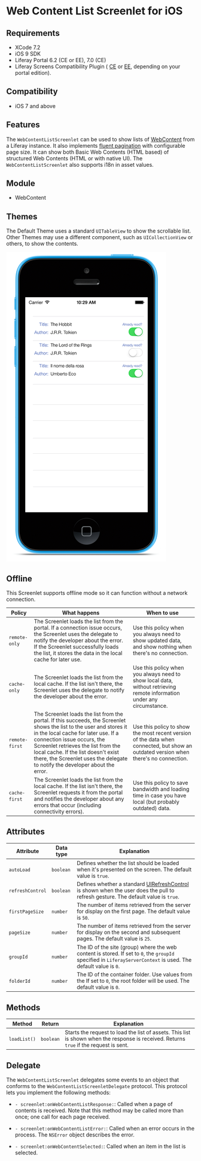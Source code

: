 # Web Content List Screenlet for iOS [](id=webcontentlistscreenlet-for-ios)

## Requirements [](id=requirements)

- XCode 7.2
- iOS 9 SDK
- Liferay Portal 6.2 (CE or EE), 7.0 (CE) 
- Liferay Screens Compatibility Plugin (
  [CE](http://www.liferay.com/marketplace/-/mp/application/54365664) or 
  [EE](http://www.liferay.com/marketplace/-/mp/application/54369726), 
  depending on your portal edition). 

## Compatibility [](id=compatibility)

- iOS 7 and above

## Features [](id=features)

The `WebContentListScreenlet` can be used to show lists of [WebContent](/discover/portal/-/knowledge_base/6-2/web-content-management) 
from a Liferay instance. It also implements [fluent pagination](http://www.iosnomad.com/blog/2014/4/21/fluent-pagination) 
with configurable page size. It can show both Basic Web Contents (HTML based) of structured Web Contents (HTML or with native UI).
The `WebContentListScreenlet` also supports i18n in asset values.

## Module [](id=module)

- WebContent

## Themes [](id=themes)

The Default Theme uses a standard `UITableView` to show the scrollable list. 
Other Themes may use a different component, such as `UICollectionView` or 
others, to show the contents.

![WebContentListScreenlet using the Default (`default`) Theme.](../../images/screens-ios-webcontent-list.png)

## Offline [](id=offline)

This Screenlet supports offline mode so it can function without a network 
connection. 

| Policy | What happens | When to use |
|--------|--------------|-------------|
| `remote-only` | The Screenlet loads the list from the portal. If a connection issue occurs, the Screenlet uses the delegate to notify the developer about the error. If the Screenlet successfully loads the list, it stores the data in the local cache for later use. | Use this policy when you always need to show updated data, and show nothing when there's no connection. |
| `cache-only` | The Screenlet loads the list from the local cache. If the list isn't there, the Screenlet uses the delegate to notify the developer about the error. | Use this policy when you always need to show local data, without retrieving remote information under any circumstance. |
| `remote-first` | The Screenlet loads the list from the portal. If this succeeds, the Screenlet shows the list to the user and stores it in the local cache for later use. If a connection issue occurs, the Screenlet retrieves the list from the local cache. If the list doesn't exist there, the Screenlet uses the delegate to notify the developer about the error. | Use this policy to show the most recent version of the data when connected, but show an outdated version when there's no connection. |
| `cache-first` | The Screenlet loads the list from the local cache. If the list isn't there, the Screenlet requests it from the portal and notifies the developer about any errors that occur (including connectivity errors). | Use this policy to save bandwidth and loading time in case you have local (but probably outdated) data. |

## Attributes [](id=attributes)

| Attribute | Data type | Explanation |
|-----------|-----------|-------------| 
| `autoLoad` | `boolean` | Defines whether the list should be loaded when it's presented on the screen. The default value is `true`. |
| `refreshControl` | `boolean` | Defines whether a standard [UIRefreshControl](https://developer.apple.com/library/ios/documentation/UIKit/Reference/UIRefreshControl_class/) is shown when the user does the pull to refresh gesture. The default value is `true`. |
| `firstPageSize` | `number` | The number of items retrieved from the server for display on the first page. The default value is `50`. |
| `pageSize` | `number` | The number of items retrieved from the server for display on the second and subsequent pages. The default value is `25`. |
| `groupId` | `number` | The ID of the site (group) where the web content is stored. If set to `0`, the `groupId` specified in `LiferayServerContext` is used. The default value is `0`. |
| `folderId` | `number` | The ID of the container folder. Use values from the If set to `0`, the root folder will be used. The default value is `0`.|

## Methods [](id=methods)

| Method | Return | Explanation |
|-----------|-----------|-------------| 
| `loadList()` | `boolean` | Starts the request to load the list of assets. This list is shown when the response is received. Returns `true` if the request is sent. |

## Delegate [](id=delegate)

The `WebContentListScreenlet` delegates some events to an object that conforms to the `WebContentListScreenletDelegate` protocol. This protocol lets you implement the following methods: 

- `- screenlet:onWebContentListResponse:`: Called when a page of contents is received. Note that this method may be called more than once; one call for each page received.

- `- screenlet:onWebContentListError:`: Called when an error occurs in the process. The `NSError` object describes the error.

- `- screenlet:onWebContentSelected:`: Called when an item in the list is 
  selected.
